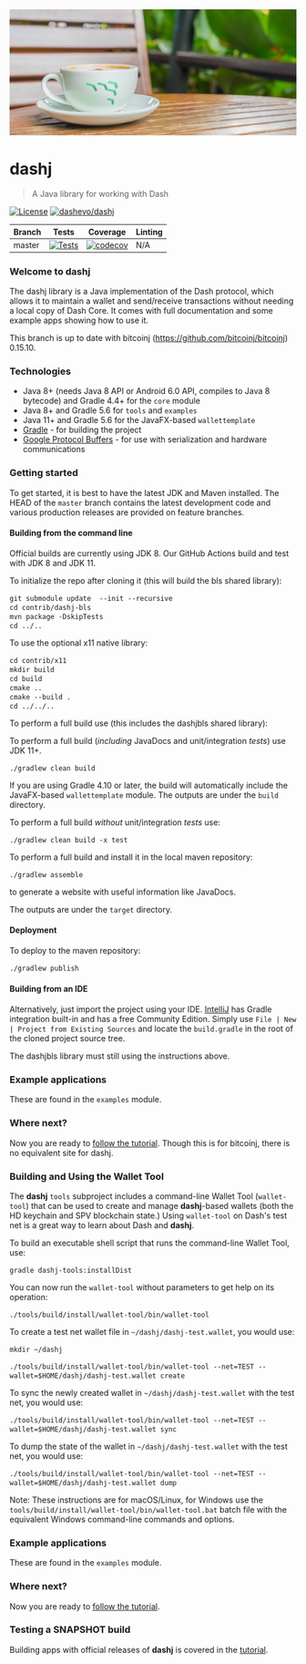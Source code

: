 <picture>
   <source media="(prefers-color-scheme: dark)" srcset="/thought_coffee.png">
   <source media="(prefers-color-scheme: light)" srcset="/thought_coffee.png">
   <img alt="ThoughtJ" src="/thought_coffee.png">
</picture>

# dashj

> A Java library for working with Dash
> 
[![License](https://img.shields.io/github/license/dashevo/dashj)](https://github.com/dashevo/dashj/blob/master/COPYING)
[![dashevo/dashj](https://tokei.rs/b1/github/dashevo/dashj?category=code)](https://github.com/dashevo/dashj)

| Branch | Tests                                                                                                                                         | Coverage                                                                                                                              | Linting |
|--------|-----------------------------------------------------------------------------------------------------------------------------------------------|---------------------------------------------------------------------------------------------------------------------------------------|---------|
| master | [![Tests](https://github.com/dashevo/dashj/workflows/Java%20CI/badge.svg?branch=master)](https://github.com/dashevo/dashj/actions) | [![codecov](https://codecov.io/gh/dashevo/dashj/branch/master/graph/badge.svg)](https://codecov.io/gh/dashevo/android-dpp) | N/A     |

### Welcome to dashj

The dashj library is a Java implementation of the Dash protocol, which allows it to maintain a wallet and send/receive transactions without needing a local copy of Dash Core. It comes with full documentation and some example apps showing how to use it.

This branch is up to date with bitcoinj (https://github.com/bitcoinj/bitcoinj) 0.15.10.

### Technologies

* Java 8+ (needs Java 8 API or Android 6.0 API, compiles to Java 8 bytecode) and Gradle 4.4+ for the `core` module
* Java 8+ and Gradle 5.6 for `tools` and `examples`
* Java 11+ and Gradle 5.6 for the JavaFX-based `wallettemplate`
* [Gradle](https://gradle.org/) - for building the project
* [Google Protocol Buffers](https://github.com/google/protobuf) - for use with serialization and hardware communications

### Getting started

To get started, it is best to have the latest JDK and Maven installed. The HEAD of the `master` branch contains the latest development code and various production releases are provided on feature branches.

#### Building from the command line
Official builds are currently using JDK 8. Our GitHub Actions build and test with JDK 8 and JDK 11.

To initialize the repo after cloning it (this will build the bls shared library): 
```shell
git submodule update  --init --recursive
cd contrib/dashj-bls
mvn package -DskipTests
cd ../..
```
To use the optional x11 native library:
```shell
cd contrib/x11
mkdir build
cd build
cmake ..
cmake --build .
cd ../../..
```

To perform a full build use (this includes the dashjbls shared library):

To perform a full build (*including* JavaDocs and unit/integration *tests*) use JDK 11+.
```shell
./gradlew clean build
```
If you are using Gradle 4.10 or later, the build will automatically include the JavaFX-based `wallettemplate` module. The outputs are under the `build` directory.

To perform a full build *without* unit/integration *tests* use:
```shell
./gradlew clean build -x test
```

To perform a full build and install it in the local maven repository:
```shell
./gradlew assemble
```

to generate a website with useful information like JavaDocs.

The outputs are under the `target` directory.

#### Deployment

To deploy to the maven repository:
```bash
./gradlew publish
```
#### Building from an IDE

Alternatively, just import the project using your IDE. [IntelliJ](http://www.jetbrains.com/idea/download/) has Gradle integration built-in and has a free Community Edition. Simply use `File | New | Project from Existing Sources` and locate the `build.gradle` in the root of the cloned project source tree.

The dashjbls library must still using the instructions above.

### Example applications

These are found in the `examples` module.

### Where next?

Now you are ready to [follow the tutorial](https://bitcoinj.github.io/getting-started).  Though this is for bitcoinj, there is no equivalent site for dashj.

### Building and Using the Wallet Tool

The **dashj** `tools` subproject includes a command-line Wallet Tool (`wallet-tool`) that can be used to create and manage **dashj**-based wallets (both the HD keychain and SPV blockchain state.) Using `wallet-tool` on Dash's test net is a great way to learn about Dash and **dashj**.

To build an executable shell script that runs the command-line Wallet Tool, use:
```
gradle dashj-tools:installDist
```

You can now run the `wallet-tool` without parameters to get help on its operation:
```
./tools/build/install/wallet-tool/bin/wallet-tool
```

To create a test net wallet file in `~/dashj/dashj-test.wallet`, you would use:
```
mkdir ~/dashj
```
```
./tools/build/install/wallet-tool/bin/wallet-tool --net=TEST --wallet=$HOME/dashj/dashj-test.wallet create
```

To sync the newly created wallet in `~/dashj/dashj-test.wallet` with the test net, you would use:
```
./tools/build/install/wallet-tool/bin/wallet-tool --net=TEST --wallet=$HOME/dashj/dashj-test.wallet sync
```

To dump the state of the wallet in `~/dashj/dashj-test.wallet` with the test net, you would use:
```
./tools/build/install/wallet-tool/bin/wallet-tool --net=TEST --wallet=$HOME/dashj/dashj-test.wallet dump
```

Note: These instructions are for macOS/Linux, for Windows use the `tools/build/install/wallet-tool/bin/wallet-tool.bat` batch file with the equivalent Windows command-line commands and options.

### Example applications

These are found in the `examples` module.

### Where next?

Now you are ready to [follow the tutorial](https://bitcoinj.github.io/getting-started).

### Testing a SNAPSHOT build

Building apps with official releases of **dashj** is covered in the [tutorial](https://bitcoinj.github.io/getting-started).

